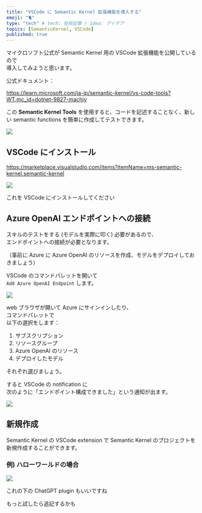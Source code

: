 ```yaml
---
title: "VSCode に Semantic Kernel 拡張機能を導入する"
emoji: "🐈"
type: "tech" # tech: 技術記事 / idea: アイデア
topics: [SemanticKernel, VSCode]
published: true
---
```


マイクロソフト公式が Semantic Kernel 用の VSCode 拡張機能を公開しているので  
導入してみようと思います。

公式ドキュメント：

https://learn.microsoft.com/ja-jp/semantic-kernel/vs-code-tools?WT.mc_id=dotnet-9827-machiy

この **Semantic Kernel Tools** を使用すると、コードを記述することなく、新しい semantic functions を簡単に作成してテストできます。

![](https://learn.microsoft.com/ja-jp/semantic-kernel/media/vs-code-extension.png)

## VSCode にインストール

https://marketplace.visualstudio.com/items?itemName=ms-semantic-kernel.semantic-kernel

![](https://storage.googleapis.com/zenn-user-upload/18f938a5e1fd-20231207.png)

これを VSCode にインストールしてください

## Azure OpenAI エンドポイントへの接続

スキルのテストをする (モデルを実際に叩く) 必要があるので、  
エンドポイントへの接続が必要となります。

（事前に Azure に Azure OpenAI のリソースを作成、モデルをデプロイしておきましょう）

VSCode のコマンドパレットを開いて  
`Add Azure OpenAI Endpoint` します。

![](https://storage.googleapis.com/zenn-user-upload/5219b876bba0-20231207.png)

web ブラウザが開いて Azure にサインインしたり、  
コマンドパレットで  
以下の選択をします：

1. サブスクリプション
2. リソースグループ
3. Azure OpenAI のリソース
4. デプロイしたモデル

それぞれ選びましょう。

すると VSCode の notification に  
次のように「エンドポイント構成できました」という通知が出ます。

![](https://storage.googleapis.com/zenn-user-upload/2919764f343a-20231207.png)

## 新規作成

Semantic Kernel の VSCode extension で Semantic Kernel のプロジェクトを新規作成することができます。

### 例) ハローワールドの場合

![](https://storage.googleapis.com/zenn-user-upload/a4f1ab265a72-20231208.png)

これの下の ChatGPT plugin もいいですね

もっと試したら追記するかも

